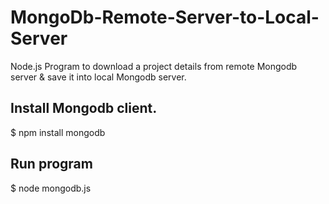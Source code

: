 # MongoDb-Remote-Server-to-Local-Server
Node.js Program to download a project details from remote Mongodb server &amp; save it into local Mongodb server.

## Install Mongodb client.

$ npm install mongodb

## Run program
$ node mongodb.js
